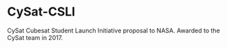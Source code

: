 # CySat-CSLI

CySat Cubesat Student Launch Initiative proposal to NASA.  Awarded to the CySat team in 2017.
